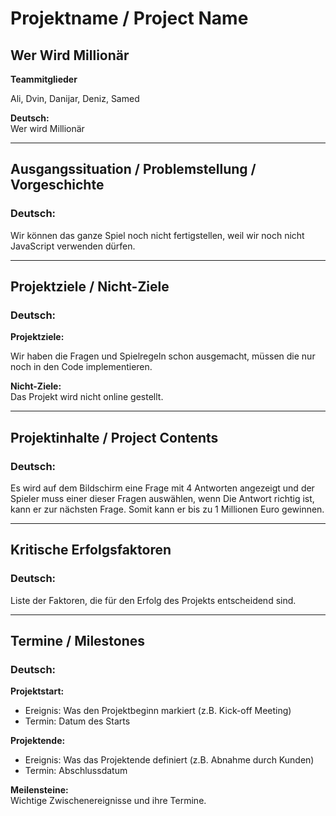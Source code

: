 # Projektname / Project Name

## Wer Wird Millionär

**Teammitglieder**

Ali, Dvin, Danijar, Deniz, Samed

**Deutsch:**  
Wer wird Millionär

---

## Ausgangssituation / Problemstellung / Vorgeschichte  
### Deutsch:

Wir können das ganze Spiel noch nicht fertigstellen, weil wir noch nicht JavaScript verwenden dürfen.

---

## Projektziele / Nicht-Ziele  
### Deutsch:
**Projektziele:**  

Wir haben die Fragen und Spielregeln schon ausgemacht, müssen die nur noch in den Code implementieren.

**Nicht-Ziele:**  
Das Projekt wird nicht online gestellt.

---

## Projektinhalte / Project Contents  
### Deutsch:
Es wird auf dem Bildschirm eine Frage mit 4 Antworten angezeigt und der Spieler muss einer dieser Fragen auswählen, wenn Die Antwort richtig ist, kann er zur nächsten Frage. Somit kann er bis zu 1 Millionen Euro gewinnen. 

---

## Kritische Erfolgsfaktoren 
### Deutsch:
Liste der Faktoren, die für den Erfolg des Projekts entscheidend sind.


---

## Termine / Milestones  
### Deutsch:
**Projektstart:**  
- Ereignis: Was den Projektbeginn markiert (z.B. Kick-off Meeting)  
- Termin: Datum des Starts

**Projektende:**  
- Ereignis: Was das Projektende definiert (z.B. Abnahme durch Kunden)  
- Termin: Abschlussdatum

**Meilensteine:**  
Wichtige Zwischenereignisse und ihre Termine.
